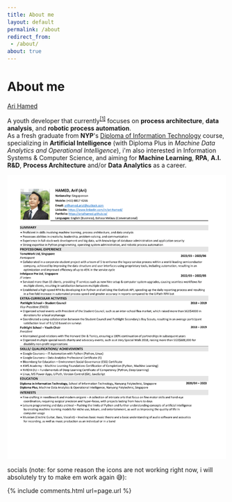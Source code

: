```yaml
---
title: About me
layout: default
permalink: /about
redirect_from:
 - /about/
about: true
---
```


# About me 

<div class="badge-base LI-profile-badge" data-locale="en_US" data-size="medium" data-theme="light" data-type="VERTICAL" data-vanity="arif-hamed-6a7425201" data-version="v1"><a class="badge-base__link LI-simple-link" href="https://sg.linkedin.com/in/ari-hamed?trk=profile-badge">Ari Hamed</a></div>

A youth developer that currently<sup><a href="#1">[1]</a></sup> focuses on **process architecture**, **data analysis**, and **robotic process automation**.<br>
As a fresh graduate from **NYP**'s <a href="https://www.nyp.edu.sg/schools/sit/full-time-courses/information-technology.html" target="_blank">Diploma of Information Technology</a> course, specializing in **Artificial Intelligence** (with Diploma Plus in _Machine Data Analytics and Operational Intelligence_), i'm also interested in Information Systems & Computer Science, and aiming for  **Machine Learning**, **RPA**, **A.I. R&D**, **Process Architecture** and/or **Data Analytics** as a career.

<a href="https://docs.google.com/viewer?embedded=true&url=https%3A%2F%2Fraw.githubusercontent.com%2Farialhamed%2Fstatic%2Fmain%2Fpdf%2Fcv-2023-09-13.pdf" target="_blank" id="pdfjsResume"><img src="https://raw.githubusercontent.com/arialhamed/static/main/images/cv/cv-2023-09-13.png"></a>

<!-- <br><br>

<a href="https://docs.google.com/viewer?embedded=true&url=https%3A%2F%2Fraw.githubusercontent.com%2Farialhamed%2Fstatic%2Fmain%2Fpdf%2Fcv-2023-09-13.pdf" target="_blank" style="font-size:70%;">_Click here if the document doesn't appear above_</a><br> -->

<!-- history:
- 2023-03-25 : pre tomowork, pic taken from jw's 21st from tkb's camera
- 2023-05-16 : tomowork final cv, in corporate cv book
--> 

socials (note: for some reason the icons are not working right now, i will absolutely try to make em work again 😅):<br>
<div class="container">
    <div class="row row-cols-6">
        <a class="col btn btn-dark" style="background-color:#333;" href="https://codepen.io/arifhamed" target="_blank"><i class="fab fa-codepen"></i></a>
        <a class="col btn btn-dark" style="background-color:#333;" href="https://twitter.com/arifhamed5" target="_blank"><i class="fab fa-twitter"></i></a>
        <a class="col btn btn-dark" style="background-color:#333;" href="https://github.com/arialhamed" target="_blank"><i class="fab fa-github"></i></a>
        <a class="col btn btn-dark" style="background-color:#333;" href="https://www.linkedin.com/in/ari-hamed-6a7425201/" target="_blank"><i class="fab fa-linkedin"></i></a>
        <a class="col btn btn-dark" style="background-color:#333;" href="https://www.youtube.com/channel/UCfY7A_tKkdvwAqtW392ia8Q" target="_blank"><i class="fab fa-youtube"></i></a>
        <a class="col btn btn-dark" style="background-color:#333;" href="https://instagram.com/arifstocrat" target="_blank"><i class="fab fa-instagram"></i></a>
        <a class="col btn btn-dark" style="background-color:#333;" href="https://www.quora.com/profile/Muhammad-Arif-Bin-Hamed" target="_blank"><i class="fab fa-quora"></i></a>
        <a class="col btn btn-dark" style="background-color:#333;" href="https://www.reddit.com/user/arifstotle300" target="_blank"><i class="fab fa-reddit"></i></a>
        <a class="col btn btn-dark" style="background-color:#333;" href="https://stackoverflow.com/users/8790222/morph-ball" target="_blank"><i class="fab fa-stack-overflow"></i></a>
        <a class="col btn btn-dark" style="background-color:#333;" href="https://steamcommunity.com/id/arifstocrat/" target="_blank"><i class="fab fa-steam"></i></a>
        <a class="col btn btn-dark" style="background-color:#333;" href="https://arifhamed.tumblr.com/" target="_blank"><i class="fab fa-tumblr"></i></a>
        <a class="col btn btn-dark" style="background-color:#333;" href="https://www.twitch.tv/arifstocrat" target="_blank"><i class="fab fa-twitch"></i></a>
    </div>
</div>

{% include comments.html url=page.url %}
<!-- 
<br>
<br>
<br>
<br>
<br>
<br>
<br>
<br>
<br>
<br>
<span id="list"></span>

<span id="1"><sup>[1]</sup> as of <span class="date">2023-02-24</span></span> -->
<!-- <script>
    const container = document.getElementById('pdfjsResume');

    pdfjsLib.getDocument('https://raw.githubusercontent.com/arialhamed/static/main/pdf/cv-2023-09-13.pdf').promise.then(function(pdf) {
        // gets first page because resume should only be 1 page
        pdf.getPage(1).then(function(page) {
            const scale = 1.67;
            const viewport = page.getViewport({ scale });

            const canvas = document.createElement('canvas');
            const context = canvas.getContext('2d');
            canvas.height = viewport.height;
            canvas.width = viewport.width;
            container.appendChild(canvas);

            const renderContext = {
                canvasContext: context,
                viewport: viewport
            };

            page.render(renderContext);
        });
    });

</script> -->
